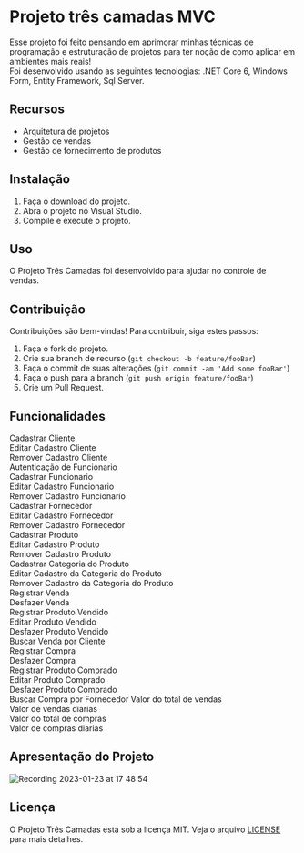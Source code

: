 # Projeto três camadas MVC

 Esse projeto foi feito pensando em aprimorar minhas técnicas de programação e estruturação de projetos para ter noção de como aplicar em ambientes mais reais!  
 Foi desenvolvido usando as seguintes tecnologias: .NET Core 6, Windows Form, Entity Framework, Sql Server.

## Recursos

- Arquitetura de projetos
- Gestão de vendas
- Gestão de fornecimento de produtos

## Instalação

1. Faça o download do projeto.
2. Abra o projeto no Visual Studio.
3. Compile e execute o projeto.

## Uso

O Projeto Três Camadas foi desenvolvido para ajudar no controle de vendas.

## Contribuição

Contribuições são bem-vindas! Para contribuir, siga estes passos:

1. Faça o fork do projeto.
2. Crie sua branch de recurso (`git checkout -b feature/fooBar`)
3. Faça o commit de suas alterações (`git commit -am 'Add some fooBar'`)
4. Faça o push para a branch (`git push origin feature/fooBar`)
5. Crie um Pull Request.

## Funcionalidades


Cadastrar Cliente  
Editar Cadastro Cliente  
Remover Cadastro Cliente  
Autenticação de Funcionario  
Cadastrar Funcionario  
Editar Cadastro Funcionario  
Remover Cadastro Funcionario  
Cadastrar Fornecedor  
Editar Cadastro Fornecedor  
Remover Cadastro Fornecedor  
Cadastrar Produto  
Editar Cadastro Produto  
Remover Cadastro Produto  
Cadastrar Categoria do Produto  
Editar Cadastro da Categoria do Produto  
Remover Cadastro da Categoria do Produto  
Registrar Venda  
Desfazer Venda  
Registrar Produto Vendido  
Editar Produto Vendido  
Desfazer Produto Vendido  
Buscar Venda por Cliente  
Registrar Compra  
Desfazer Compra  
Registrar Produto Comprado  
Editar Produto Comprado  
Desfazer Produto Comprado  
Buscar Compra por Fornecedor
Valor do total de vendas   
Valor de vendas diarias  
Valor do total de compras  
Valor de compras diarias  


## Apresentação do Projeto

![Recording 2023-01-23 at 17 48 54](https://user-images.githubusercontent.com/77033790/214146934-60e885c8-f13e-4443-90bc-1f937494bb78.gif)


## Licença

O Projeto Três Camadas está sob a licença MIT. Veja o arquivo [LICENSE](LICENSE) para mais detalhes.






